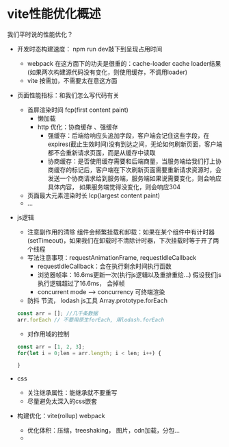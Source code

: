 # vite性能优化概述


我们平时说的性能优化？
- 开发时态构建速度： npm run dev敲下到呈现占用时间
  - webpack  在这方面下的功夫是很重的：cache-loader cache loader结果(如果两次构建源代码没有变化，则使用缓存，不调用loader)
  - vite 按需加，不需要太在意这方面
- 页面性能指标：和我们怎么写代码有关
  - 首屏渲染时间 fcp(first content paint)
    - 懒加载
    - http 优化：协商缓存 、强缓存
      - 强缓存：后端给响应头追加字段，客户端会记住这些字段，在expires(截止生效时间)没有到达之间，无论如何刷新页面，客户端都不会重新请求页面，而是从缓存中读取
      - 协商缓存：是否使用缓存需要和后端商量，当服务端给我们打上协商缓存的标记后，客户端在下次刷新页面需要重新请求资源时，会发送一个协商请求给到服务端，服务端如果说需要变化，则会响应具体内容， 如果服务端觉得没变化，则会响应304
  - 页面最大元素渲染时长 lcp(largest content paint)
  - ...
- js逻辑
  - 注意副作用的清除 组件会频繁挂载和卸载：如果在某个组件中有计时器(setTimeout)，如果我们在卸载时不清除计时器，下次挂载时等于开了两个线程
  - 写法注意事项：requestAnimationFrame, requestIdleCallback
    - requestIdleCallback：会在执行剩余时间执行函数
    - 浏览器帧率：16.6ms更新一次(执行js逻辑以及重排重绘...) 假设我们js执行逻辑超过了16.6ms， 会掉帧
    - concurrent mode --> concurrency 可终端渲染
  - 防抖 节流， lodash js工具 Array.prototype.forEach
  ```js
  const arr = []; //几千条数据
  arr.forEach // 不要用原生forEach, 用lodash.forEach
  ```
  - 对作用域的控制
  ```js
  const arr = [1, 2, 3];
  for(let i = 0;len = arr.length; i < len; i++) {

  }
  ```
- css
  - 关注继承属性：能继承就不要重写
  - 尽量避免太深入的css嵌套
  
- 构建优化：vite(rollup) webpack
  - 优化体积：压缩，treeshaking， 图片，cdn加载，分包...
  - 
